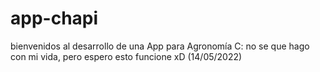 # app-chapi
bienvenidos al desarrollo de una App para Agronomía C:
no se que hago con mi vida, pero espero esto funcione xD (14/05/2022)
